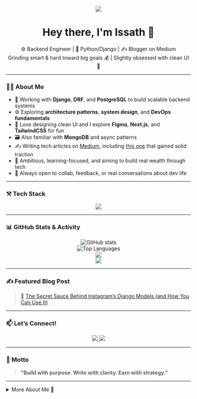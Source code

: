 <!-- Typing Animation Header -->
<p align="center">
  <img src="https://readme-typing-svg.herokuapp.com?font=Fira+Code&weight=500&size=22&duration=2500&pause=1000&color=FF6B81&center=true&width=435&lines=Hey+I'm+Issath+👋;Python%2FDjango+Backend+Engineer;Building+Smart%2C+Clean+Systems;Learning.+Grinding.+Scaling." />
</p>

<!-- Profile Summary -->
<h1 align="center">Hey there, I'm Issath 👋</h1>

<p align="center">
  ⚙️ Backend Engineer | 🐍 Python/Django | ✍️ Blogger on Medium<br/>
  Grinding smart & hard toward big goals 💰 | Slightly obsessed with clean UI 🎨
</p>

---

### 🧑‍💻 About Me

- 🔭 Working with **Django**, **DRF**, and **PostgreSQL** to build scalable backend systems
- ⚙️ Exploring **architecture patterns**, **system design**, and **DevOps fundamentals**
- 🎨 Love designing clean UI and I explore **Figma**, **Next.js**, and **TailwindCSS** for fun
- 🗃️ Also familiar with **MongoDB** and async patterns
- ✍️ Writing tech articles on [Medium](https://medium.com/@Am_Issath), including [this one](https://medium.com/@Am_Issath/the-secret-sauce-behind-instagrams-django-models-and-how-you-can-use-it-a98b06acab90?sk=9cf62abc972d4afb193b82ed9bddef48) that gained solid traction
- 🎯 Ambitious, learning-focused, and aiming to build real wealth through tech
- 💬 Always open to collab, feedback, or real conversations about dev life

---

### ⚒️ Tech Stack

<p align="center">
  <img src="https://skillicons.dev/icons?i=python,django,postgres,mongodb,docker,git,linux,figma,nextjs,tailwind" />
</p>

---

### 📊 GitHub Stats & Activity

<p align="center">
  <img src="https://github-readme-stats.vercel.app/api?username=Am-Issath&show_icons=true&theme=radical" alt="GitHub stats" />
  <br/>
  <img src="https://github-readme-stats.vercel.app/api/top-langs/?username=Am-Issath&layout=compact&theme=radical" alt="Top Languages" />
  <br/>
  <img src="https://streak-stats.demolab.com?user=Am-Issath&theme=radical" />
  <br/>
  <img src="https://github-profile-trophy.vercel.app/?username=Am-Issath&theme=radical" />
</p>

---

### ✍️ Featured Blog Post

> 🧠 [The Secret Sauce Behind Instagram’s Django Models (and How You Can Use It)](https://medium.com/@Am_Issath/the-secret-sauce-behind-instagrams-django-models-and-how-you-can-use-it-a98b06acab90?sk=9cf62abc972d4afb193b82ed9bddef48)

---

### 📫 Let’s Connect!

<p align="center">
  <a href="https://www.linkedin.com/in/mohamed-issath-424b85168/">
    <img src="https://img.shields.io/badge/LinkedIn-blue?style=for-the-badge&logo=linkedin" />
  </a>
  <a href="https://medium.com/@Am_Issath">
    <img src="https://img.shields.io/badge/Medium-black?style=for-the-badge&logo=medium" />
  </a>
</p>

---

### 🧭 Motto

> **"Build with purpose. Write with clarity. Earn with strategy."**

---

<details>
  <summary>More About Me 👀</summary>
  <br/>

- 🛠️ I often dive deep into Django internals just for fun
- 🧠 Big fan of async workflows, RabbitMQ, and Celery
- ☕ Coffee + Lo-Fi + Terminal = Perfect Dev Vibe
- 🚀 Dreaming of launching a SaaS that scales to millions
- 💡 Motto: _Be the engineer you needed 5 years ago_

</details>
